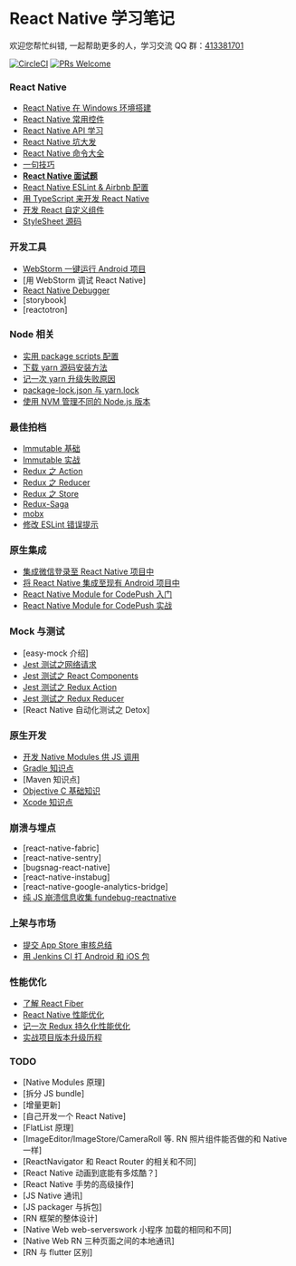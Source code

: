 # React Native 学习笔记

欢迎您帮忙纠错, 一起帮助更多的人，学习交流 QQ 群：[413381701](http://shang.qq.com/wpa/qunwpa?idkey=3b9474dacbf35e4a9659e89399758406e510e5b8a3f81109f7d07efaadc6056d)

[![CircleCI](https://circleci.com/gh/Kennytian/learning-react-native.svg?style=svg)](https://circleci.com/gh/Kennytian/learning-react-native)
[![PRs Welcome](https://img.shields.io/badge/PRs-welcome-brightgreen.svg)](https://github.com/Kennytian/learning-react-native/pulls)

### React Native

* [React Native 在 Windows 环境搭建](https://github.com/Kennytian/learning-react-native/blob/master/environment/config-environment-on-windows.md)
* [React Native 常用控件](https://github.com/Kennytian/learning-react-native/blob/master/components/popular-component.md)
* [React Native API 学习](https://github.com/Kennytian/learning-react-native/blob/master/api/react-native-api.md)
* [React Native 坑大发](https://github.com/Kennytian/learning-react-native/blob/master/environment/react-native-pit.md)
* [React Native 命令大全](https://github.com/Kennytian/learning-react-native/blob/master/api/react-native-commands.md)
* [一句技巧](https://github.com/Kennytian/learning-react-native/blob/master/others/one-word-tips.md)
* **[React Native 面试题](https://github.com/Kennytian/learning-react-native/blob/master/others/react-native-interview.md)**
* [React Native ESLint & Airbnb 配置](https://github.com/Kennytian/learning-react-native/blob/master/environment/react-native-eslint.md)
* [用 TypeScript 来开发 React Native](https://github.com/Kennytian/learning-react-native/blob/master/advanced/with_typescript.md)
* [开发 React 自定义组件](https://github.com/Kennytian/learning-react-native/blob/master/advanced/custom-components.md)
* [StyleSheet 源码](https://github.com/Kennytian/learning-react-native/blob/master/advanced/source-code/stylesheet.md)

### 开发工具

* [WebStorm 一键运行 Android 项目](https://github.com/Kennytian/learning-react-native/blob/master/ide/webstorm/run_with_npm.md)
* [用 WebStorm 调试 React Native]
* [React Native Debugger](https://github.com/Kennytian/learning-react-native/blob/master/ide/react-native-debugger.md)
* [storybook]
* [reactotron]

### Node 相关

* [实用 package scripts 配置](https://github.com/Kennytian/learning-react-native/blob/master/others/package-scripts.md)
* [下载 yarn 源码安装方法](https://github.com/Kennytian/learning-react-native/blob/master/articles/install-yarn-with-sourcecode.md)
* [记一次 yarn 升级失败原因](https://github.com/Kennytian/learning-react-native/blob/master/articles/upgrade-yarn-faild.md)
* [package-lock.json 与 yarn.lock](https://github.com/Kennytian/learning-react-native/blob/master/articles/package-lock-and-yarn-lock.md)
* [使用 NVM 管理不同的 Node.js 版本](https://github.com/Kennytian/learning-react-native/blob/master/environment/nvm.md)

### 最佳拍档

* [Immutable 基础](https://github.com/Kennytian/learning-react-native/blob/master/others/first-immutable.md)
* [Immutable 实战](https://github.com/Kennytian/learning-react-native/blob/master/others/action-immutable.md)
* [Redux 之 Action](https://github.com/Kennytian/learning-react-native/blob/master/redux/action.md)
* [Redux 之 Reducer](https://github.com/Kennytian/learning-react-native/blob/master/redux/reducer.md)
* [Redux 之 Store](https://github.com/Kennytian/learning-react-native/blob/master/redux/store.md)
* [Redux-Saga](https://github.com/Kennytian/learning-react-native/blob/master/redux/redux-saga.md)
* [mobx](https://github.com/Kennytian/learning-react-native/blob/master/mobx/first.md)
* [修改 ESLint 错误提示](./articles/fix-eslint-error-hint.md)

### 原生集成

* [集成微信登录至 React Native 项目中](https://github.com/Kennytian/learning-react-native/blob/master/components/login-with-wechat.md)
* [将 React Native 集成至现有 Android 项目中](https://github.com/Kennytian/embedded)
* [React Native Module for CodePush 入门](https://github.com/Kennytian/learning-react-native/blob/master/components/code-push-basic.md)
* [React Native Module for CodePush 实战](https://github.com/Kennytian/learning-react-native/blob/master/components/code-push-action.md)

### Mock 与测试

* [easy-mock 介绍]
* [Jest 测试之网络请求](https://github.com/Kennytian/learning-react-native/blob/master/api/jest-in-action-network-request.md)
* [Jest 测试之 React Components](https://github.com/Kennytian/learning-react-native/blob/master/api/jest-in-action-components.md)
* [Jest 测试之 Redux Action](https://github.com/Kennytian/learning-react-native/blob/master/api/jest-in-action-redux-action.md)
* [Jest 测试之 Redux Reducer](https://github.com/Kennytian/learning-react-native/blob/master/api/jest-in-action-redux-reducer.md)
* [React Native 自动化测试之 Detox]

### 原生开发

* [开发 Native Modules 供 JS 调用](https://github.com/Kennytian/learning-react-native/blob/master/components/develop-native-modules.md)
* [Gradle 知识点](https://github.com/Kennytian/learning-react-native/blob/master/gradle/gradle-basic.md)
* [Maven 知识点]
* [Objective C 基础知识](https://github.com/Kennytian/learning-react-native/blob/master/api/learning-objective-c.md)
* [Xcode 知识点](https://github.com/Kennytian/learning-react-native/blob/master/environment/xcode.md)

### 崩溃与埋点

* [react-native-fabric]
* [react-native-sentry]
* [bugsnag-react-native]
* [react-native-instabug]
* [react-native-google-analytics-bridge]
* [纯 JS 崩溃信息收集 fundebug-reactnative](./articles/fundebug-reactnative.md)

### 上架与市场

* [提交 App Store 审核总结](https://github.com/Kennytian/learning-react-native/blob/master/others/app-store-reject.md)
* [用 Jenkins CI 打 Android 和 iOS 包](https://github.com/Kennytian/learning-react-native/blob/master/environment/react-native-ci.md)

### 性能优化

* [了解 React Fiber](./advanced/about-react-fiber.md)
* [React Native 性能优化](./advanced/performance.md)
* [记一次 Redux 持久化性能优化](./articles/redux-persist-optimized.md)
* [实战项目版本升级历程](./advanced/version-upgrade.md)

### TODO

* [Native Modules 原理]
* [拆分 JS bundle]
* [增量更新]
* [自己开发一个 React Native]
* [FlatList 原理]
* [ImageEditor/ImageStore/CameraRoll 等. RN 照片组件能否做的和 Native 一样]
* [ReactNavigator 和 React Router 的相关和不同]
* [React Native 动画到底能有多炫酷？]
* [React Native 手势的高级操作]
* [JS Native 通讯]
* [JS packager 与拆包]
* [RN 框架的整体设计]
* [Native Web web-serverswork 小程序 加载的相同和不同]
* [Native Web RN 三种页面之间的本地通讯]
* [RN 与 flutter 区别]
